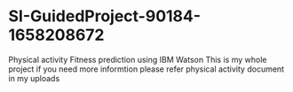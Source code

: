# SI-GuidedProject-90184-1658208672
Physical activity Fitness prediction using IBM Watson
This is my whole project if you need more informtion please refer physical activity document in my uploads
